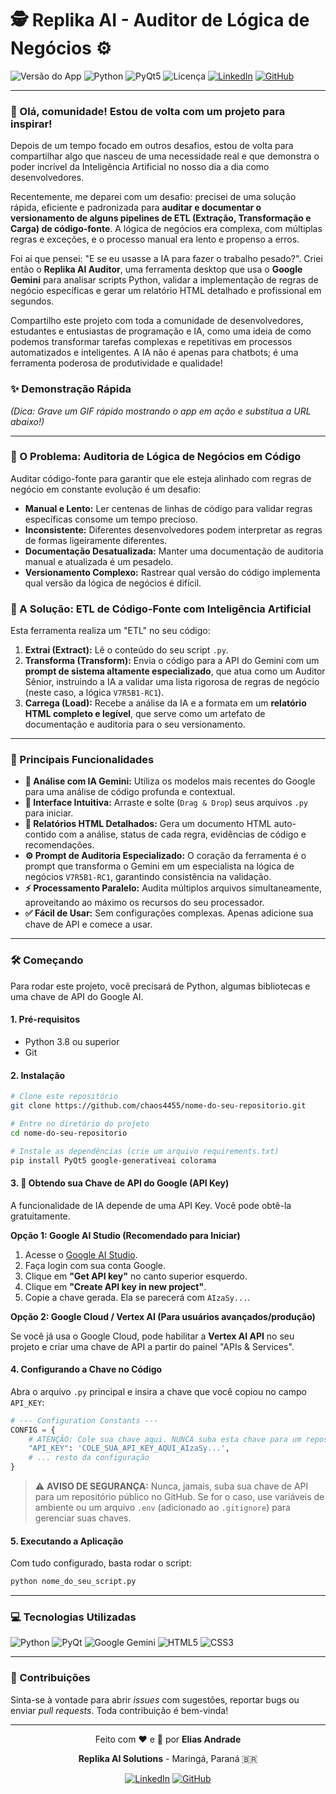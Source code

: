 # 🕵️ Replika AI - Auditor de Lógica de Negócios ⚙️

![Versão do App](https://img.shields.io/badge/version-1.5--AuditLogic--V7R5B1--RC1-blue)
![Python](https://img.shields.io/badge/Python-3.8%2B-blue?logo=python)
![PyQt5](https://img.shields.io/badge/UI-PyQt5-green?logo=qt)
![Licença](https://img.shields.io/badge/license-MIT-lightgrey)
[![LinkedIn](https://img.shields.io/badge/LinkedIn-Elias%20Andrade-blue?style=flat&logo=linkedin)](https://www.linkedin.com/in/itilmgf/)
[![GitHub](https://img.shields.io/badge/GitHub-chaos4455-black?style=flat&logo=github)](https://github.com/chaos4455)

---

### 👋 Olá, comunidade! Estou de volta com um projeto para inspirar!

Depois de um tempo focado em outros desafios, estou de volta para compartilhar algo que nasceu de uma necessidade real e que demonstra o poder incrível da Inteligência Artificial no nosso dia a dia como desenvolvedores.

Recentemente, me deparei com um desafio: precisei de uma solução rápida, eficiente e padronizada para **auditar e documentar o versionamento de alguns pipelines de ETL (Extração, Transformação e Carga) de código-fonte**. A lógica de negócios era complexa, com múltiplas regras e exceções, e o processo manual era lento e propenso a erros.

Foi aí que pensei: "E se eu usasse a IA para fazer o trabalho pesado?". Criei então o **Replika AI Auditor**, uma ferramenta desktop que usa o **Google Gemini** para analisar scripts Python, validar a implementação de regras de negócio específicas e gerar um relatório HTML detalhado e profissional em segundos.

Compartilho este projeto com toda a comunidade de desenvolvedores, estudantes e entusiastas de programação e IA, como uma ideia de como podemos transformar tarefas complexas e repetitivas em processos automatizados e inteligentes. A IA não é apenas para chatbots; é uma ferramenta poderosa de produtividade e qualidade!

### ✨ Demonstração Rápida

*(Dica: Grave um GIF rápido mostrando o app em ação e substitua a URL abaixo!)*


---

### 🎯 O Problema: Auditoria de Lógica de Negócios em Código

Auditar código-fonte para garantir que ele esteja alinhado com regras de negócio em constante evolução é um desafio:
*   **Manual e Lento:** Ler centenas de linhas de código para validar regras específicas consome um tempo precioso.
*   **Inconsistente:** Diferentes desenvolvedores podem interpretar as regras de formas ligeiramente diferentes.
*   **Documentação Desatualizada:** Manter uma documentação de auditoria manual e atualizada é um pesadelo.
*   **Versionamento Complexo:** Rastrear qual versão do código implementa qual versão da lógica de negócios é difícil.

### 🤖 A Solução: ETL de Código-Fonte com Inteligência Artificial

Esta ferramenta realiza um "ETL" no seu código:
1.  **Extrai (Extract):** Lê o conteúdo do seu script `.py`.
2.  **Transforma (Transform):** Envia o código para a API do Gemini com um **prompt de sistema altamente especializado**, que atua como um Auditor Sênior, instruindo a IA a validar uma lista rigorosa de regras de negócio (neste caso, a lógica `V7R5B1-RC1`).
3.  **Carrega (Load):** Recebe a análise da IA e a formata em um **relatório HTML completo e legível**, que serve como um artefato de documentação e auditoria para o seu versionamento.

---

### 🚀 Principais Funcionalidades

*   **🤖 Análise com IA Gemini:** Utiliza os modelos mais recentes do Google para uma análise de código profunda e contextual.
*   **📂 Interface Intuitiva:** Arraste e solte (`Drag & Drop`) seus arquivos `.py` para iniciar.
*   **📄 Relatórios HTML Detalhados:** Gera um documento HTML auto-contido com a análise, status de cada regra, evidências de código e recomendações.
*   **⚙️ Prompt de Auditoria Especializado:** O coração da ferramenta é o prompt que transforma o Gemini em um especialista na lógica de negócios `V7R5B1-RC1`, garantindo consistência na validação.
*   **⚡ Processamento Paralelo:** Audita múltiplos arquivos simultaneamente, aproveitando ao máximo os recursos do seu processador.
*   **✅ Fácil de Usar:** Sem configurações complexas. Apenas adicione sua chave de API e comece a usar.

---

### 🛠️ Começando

Para rodar este projeto, você precisará de Python, algumas bibliotecas e uma chave de API do Google AI.

#### 1. Pré-requisitos

*   Python 3.8 ou superior
*   Git

#### 2. Instalação

```bash
# Clone este repositório
git clone https://github.com/chaos4455/nome-do-seu-repositorio.git

# Entre no diretório do projeto
cd nome-do-seu-repositorio

# Instale as dependências (crie um arquivo requirements.txt)
pip install PyQt5 google-generativeai colorama
```

#### 3. 🔑 Obtendo sua Chave de API do Google (API Key)

A funcionalidade de IA depende de uma API Key. Você pode obtê-la gratuitamente.

**Opção 1: Google AI Studio (Recomendado para Iniciar)**

1.  Acesse o [Google AI Studio](https://aistudio.google.com/).
2.  Faça login com sua conta Google.
3.  Clique em **"Get API key"** no canto superior esquerdo.
4.  Clique em **"Create API key in new project"**.
5.  Copie a chave gerada. Ela se parecerá com `AIzaSy...`.

**Opção 2: Google Cloud / Vertex AI (Para usuários avançados/produção)**

Se você já usa o Google Cloud, pode habilitar a **Vertex AI API** no seu projeto e criar uma chave de API a partir do painel "APIs & Services".

#### 4. Configurando a Chave no Código

Abra o arquivo `.py` principal e insira a chave que você copiou no campo `API_KEY`:

```python
# --- Configuration Constants ---
CONFIG = {
    # ATENÇÃO: Cole sua chave aqui. NUNCA suba esta chave para um repositório público!
    "API_KEY": 'COLE_SUA_API_KEY_AQUI_AIzaSy...',
    # ... resto da configuração
}
```
> ⚠️ **AVISO DE SEGURANÇA:** Nunca, jamais, suba sua chave de API para um repositório público no GitHub. Se for o caso, use variáveis de ambiente ou um arquivo `.env` (adicionado ao `.gitignore`) para gerenciar suas chaves.

#### 5. Executando a Aplicação

Com tudo configurado, basta rodar o script:
```bash
python nome_do_seu_script.py
```

---

### 💻 Tecnologias Utilizadas

![Python](https://img.shields.io/badge/Python-3776AB?style=for-the-badge&logo=python&logoColor=white)
![PyQt](https://img.shields.io/badge/PyQt-41CD52?style=for-the-badge&logo=qt&logoColor=white)
![Google Gemini](https://img.shields.io/badge/Google%20Gemini-8A2BE2?style=for-the-badge&logo=google-gemini&logoColor=white)
![HTML5](https://img.shields.io/badge/HTML5-E34F26?style=for-the-badge&logo=html5&logoColor=white)
![CSS3](https://img.shields.io/badge/CSS3-1572B6?style=for-the-badge&logo=css3&logoColor=white)

---

### 🤝 Contribuições

Sinta-se à vontade para abrir *issues* com sugestões, reportar bugs ou enviar *pull requests*. Toda contribuição é bem-vinda!

---

<div align="center">
    <p>Feito com ❤️ e 🤖 por <strong>Elias Andrade</strong></p>
    <p><strong>Replika AI Solutions</strong> - Maringá, Paraná 🇧🇷</p>
    <a href="https://www.linkedin.com/in/itilmgf/"><img src="https://img.shields.io/badge/LinkedIn-0077B5?style=for-the-badge&logo=linkedin&logoColor=white" alt="LinkedIn"/></a>
    <a href="https://github.com/chaos4455"><img src="https://img.shields.io/badge/GitHub-181717?style=for-the-badge&logo=github&logoColor=white" alt="GitHub"/></a>
</div>
